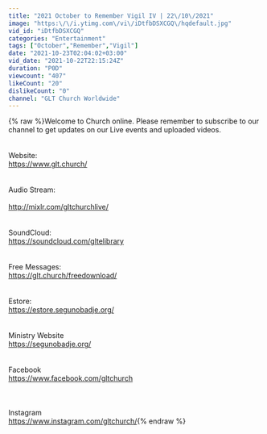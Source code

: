```yaml
---
title: "2021 October to Remember Vigil IV | 22\/10\/2021"
image: "https:\/\/i.ytimg.com\/vi\/iDtfbDSXCGQ\/hqdefault.jpg"
vid_id: "iDtfbDSXCGQ"
categories: "Entertainment"
tags: ["October","Remember","Vigil"]
date: "2021-10-23T02:04:02+03:00"
vid_date: "2021-10-22T22:15:24Z"
duration: "P0D"
viewcount: "407"
likeCount: "20"
dislikeCount: "0"
channel: "GLT Church Worldwide"
---
```

{% raw %}Welcome to Church online. Please remember to subscribe to our channel to get updates on our Live events and uploaded videos.<br /><br /><br />Website:<br /><a rel="nofollow" target="blank" href="https://www.glt.church/​">https://www.glt.church/​</a><br /><br /><br />Audio Stream: <br /><br /><a rel="nofollow" target="blank" href="http://mixlr.com/gltchurchlive/​">http://mixlr.com/gltchurchlive/​</a><br /><br /><br />SoundCloud:<br /><a rel="nofollow" target="blank" href="https://soundcloud.com/gltelibrary​">https://soundcloud.com/gltelibrary​</a><br /><br /><br />Free Messages:<br /><a rel="nofollow" target="blank" href="https://glt.church/freedownload/​">https://glt.church/freedownload/​</a><br /><br /><br />Estore:<br /><a rel="nofollow" target="blank" href="https://estore.segunobadje.org/​">https://estore.segunobadje.org/​</a><br /><br /><br />Ministry Website<br /><a rel="nofollow" target="blank" href="https://segunobadje.org/​">https://segunobadje.org/​</a><br /><br /><br />Facebook<br /><a rel="nofollow" target="blank" href="https://www.facebook.com/gltchurch​">https://www.facebook.com/gltchurch​</a><br /><br /><br /><br />Instagram<br /><a rel="nofollow" target="blank" href="https://www.instagram.com/gltchurch/">https://www.instagram.com/gltchurch/</a>{% endraw %}
